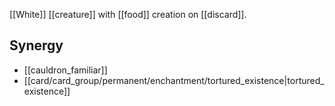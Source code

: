 [[White]] [[creature]] with [[food]] creation on [[discard]].

## Synergy
* [[cauldron_familiar]]
* [[card/card_group/permanent/enchantment/tortured_existence|tortured_existence]]